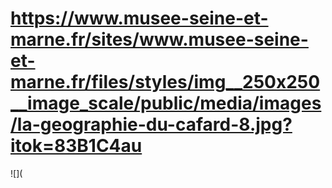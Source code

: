 # https://www.musee-seine-et-marne.fr/sites/www.musee-seine-et-marne.fr/files/styles/img__250x250__image_scale/public/media/images/la-geographie-du-cafard-8.jpg?itok=83B1C4au

![](

